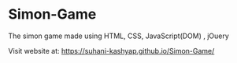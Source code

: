# Simon-Game
The simon game made using HTML, CSS, JavaScript(DOM) , jOuery


Visit website at: https://suhani-kashyap.github.io/Simon-Game/
